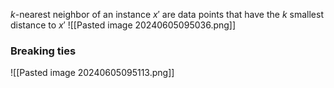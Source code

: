 $k$-nearest neighbor of an instance $x'$ are data points that have the $k$ smallest distance to $x'$
![[Pasted image 20240605095036.png]]
### Breaking ties
![[Pasted image 20240605095113.png]]
